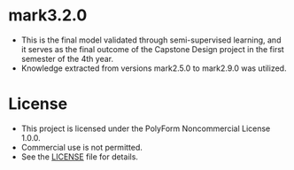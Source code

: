 # mark3.2.0
- This is the final model validated through semi-supervised learning, and it serves as the final outcome of the Capstone Design project in the first semester of the 4th year.  
- Knowledge extracted from versions mark2.5.0 to mark2.9.0 was utilized.  

# License
- This project is licensed under the PolyForm Noncommercial License 1.0.0.  
- Commercial use is not permitted.
- See the [LICENSE](./LICENSE) file for details.


